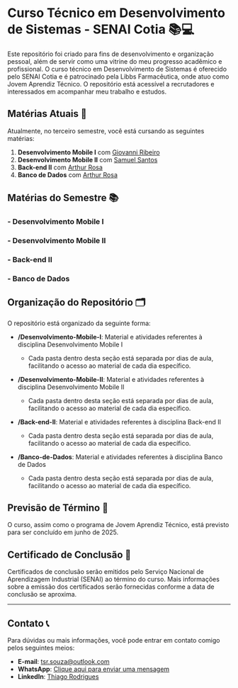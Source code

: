 # Curso Técnico em Desenvolvimento de Sistemas - SENAI Cotia 📚💻

Este repositório foi criado para fins de desenvolvimento e organização pessoal, além de servir como uma vitrine do meu progresso acadêmico e profissional. O curso técnico em Desenvolvimento de Sistemas é oferecido pelo SENAI Cotia e é patrocinado pela Libbs Farmacêutica, onde atuo como Jovem Aprendiz Técnico. O repositório está acessível a recrutadores e interessados em acompanhar meu trabalho e estudos.

## Matérias Atuais 🏫

Atualmente, no terceiro semestre, você está cursando as seguintes matérias:

1. **Desenvolvimento Mobile I** com [Giovanni Ribeiro](https://github.com/giovannirp?tab=repositories)
2. **Desenvolvimento Mobile II** com [Samuel Santos](https://github.com/mucasantos/mucasantos)
3. **Back-end II** com [Arthur Rosa](https://github.com/Arthur-Rosa)
4. **Banco de Dados** com [Arthur Rosa](https://github.com/Arthur-Rosa)

## Matérias do Semestre 📚

### - Desenvolvimento Mobile I

### - Desenvolvimento Mobile II

### - Back-end II

### - Banco de Dados

## Organização do Repositório 🗂️

O repositório está organizado da seguinte forma:

- **/Desenvolvimento-Mobile-I**: Material e atividades referentes à disciplina Desenvolvimento Mobile I
  - Cada pasta dentro desta seção está separada por dias de aula, facilitando o acesso ao material de cada dia específico.

- **/Desenvolvimento-Mobile-II**: Material e atividades referentes à disciplina Desenvolvimento Mobile II
  - Cada pasta dentro desta seção está separada por dias de aula, facilitando o acesso ao material de cada dia específico.

- **/Back-end-II**: Material e atividades referentes à disciplina Back-end II
  - Cada pasta dentro desta seção está separada por dias de aula, facilitando o acesso ao material de cada dia específico.

- **/Banco-de-Dados**: Material e atividades referentes à disciplina Banco de Dados
  - Cada pasta dentro desta seção está separada por dias de aula, facilitando o acesso ao material de cada dia específico.

## Previsão de Término 📅

O curso, assim como o programa de Jovem Aprendiz Técnico, está previsto para ser concluído em junho de 2025.

## Certificado de Conclusão 🏅

Certificados de conclusão serão emitidos pelo Serviço Nacional de Aprendizagem Industrial (SENAI) ao término do curso. Mais informações sobre a emissão dos certificados serão fornecidas conforme a data de conclusão se aproxima.

---

## Contato 📞

Para dúvidas ou mais informações, você pode entrar em contato comigo pelos seguintes meios:

- **E-mail**: [tsr.souza@outlook.com](mailto:tsr.souza@outlook.com)
- **WhatsApp**: [Clique aqui para enviar uma mensagem](https://api.whatsapp.com/send?phone=5511997197872&text=Ol%C3%A1,%20Thiago.%20Encontrei%20seu%20reposit%C3%B3rio%20do%20curso%20de%20Desenvolvimento%20de%20Sistemas%20e%20gostaria%20de%20conversar%20sobre%20isso.)
- **LinkedIn**: [Thiago Rodrigues](https://www.linkedin.com/in/thiagorodriguesdev/)

